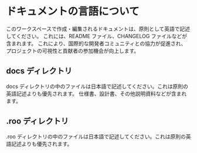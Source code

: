 # ドキュメントの言語について

このワークスペースで作成・編集されるドキュメントは、原則として英語で記述してください。
これには、README ファイル、CHANGELOG ファイルなどが含まれます。
これにより、国際的な開発者コミュニティとの協力が促進され、プロジェクトの可視性と貢献者の参加機会が向上します。

## docs ディレクトリ

docs ディレクトリの中のファイルは日本語で記述してください。これは原則の英語記述よりも優先されます。
仕様書、設計書、その他説明資料などが含まれます。

## .roo ディレクトリ

.roo ディレクトリの中のファイルは日本語で記述してください。これは原則の英語記述よりも優先されます。


